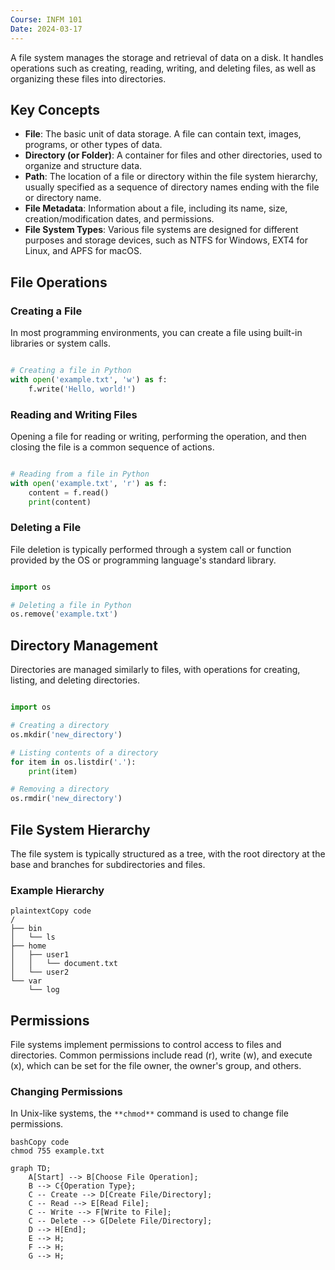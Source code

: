 ```yaml
---
Course: INFM 101
Date: 2024-03-17
---
```

A file system manages the storage and retrieval of data on a disk. It handles operations such as creating, reading, writing, and deleting files, as well as organizing these files into directories.

## **Key Concepts**

- **File**: The basic unit of data storage. A file can contain text, images, programs, or other types of data.
- **Directory (or Folder)**: A container for files and other directories, used to organize and structure data.
- **Path**: The location of a file or directory within the file system hierarchy, usually specified as a sequence of directory names ending with the file or directory name.
- **File Metadata**: Information about a file, including its name, size, creation/modification dates, and permissions.
- **File System Types**: Various file systems are designed for different purposes and storage devices, such as NTFS for Windows, EXT4 for Linux, and APFS for macOS.

## **File Operations**

### **Creating a File**

In most programming environments, you can create a file using built-in libraries or system calls.

```Python

# Creating a file in Python
with open('example.txt', 'w') as f:
    f.write('Hello, world!')

```

### **Reading and Writing Files**

Opening a file for reading or writing, performing the operation, and then closing the file is a common sequence of actions.

```Python

# Reading from a file in Python
with open('example.txt', 'r') as f:
    content = f.read()
    print(content)

```

### **Deleting a File**

File deletion is typically performed through a system call or function provided by the OS or programming language's standard library.

```Python

import os

# Deleting a file in Python
os.remove('example.txt')

```

## **Directory Management**

Directories are managed similarly to files, with operations for creating, listing, and deleting directories.

```Python

import os

# Creating a directory
os.mkdir('new_directory')

# Listing contents of a directory
for item in os.listdir('.'):
    print(item)

# Removing a directory
os.rmdir('new_directory')

```

## **File System Hierarchy**

The file system is typically structured as a tree, with the root directory at the base and branches for subdirectories and files.

### **Example Hierarchy**

```Plain
plaintextCopy code
/
├── bin
│   └── ls
├── home
│   ├── user1
│   │   └── document.txt
│   └── user2
└── var
    └── log

```

## **Permissions**

File systems implement permissions to control access to files and directories. Common permissions include read (r), write (w), and execute (x), which can be set for the file owner, the owner's group, and others.

### **Changing Permissions**

In Unix-like systems, the `**chmod**` command is used to change file permissions.

```Shell
bashCopy code
chmod 755 example.txt

```

```mermaid
graph TD;
    A[Start] --> B[Choose File Operation];
    B --> C{Operation Type};
    C -- Create --> D[Create File/Directory];
    C -- Read --> E[Read File];
    C -- Write --> F[Write to File];
    C -- Delete --> G[Delete File/Directory];
    D --> H[End];
    E --> H;
    F --> H;
    G --> H;
```